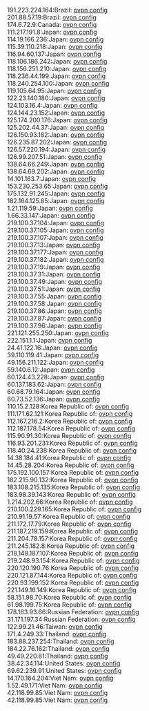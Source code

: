 191.223.224.164:Brazil: [ovpn config](vpn/191_223_224_164.ovpn)  
201.88.57.19:Brazil: [ovpn config](vpn/201_88_57_19.ovpn)  
174.6.72.9:Canada: [ovpn config](vpn/174_6_72_9.ovpn)  
111.217.191.8:Japan: [ovpn config](vpn/111_217_191_8.ovpn)  
114.19.166.236:Japan: [ovpn config](vpn/114_19_166_236.ovpn)  
115.39.110.218:Japan: [ovpn config](vpn/115_39_110_218.ovpn)  
116.94.60.137:Japan: [ovpn config](vpn/116_94_60_137.ovpn)  
118.106.186.242:Japan: [ovpn config](vpn/118_106_186_242.ovpn)  
118.156.251.210:Japan: [ovpn config](vpn/118_156_251_210.ovpn)  
118.236.44.199:Japan: [ovpn config](vpn/118_236_44_199.ovpn)  
118.240.254.100:Japan: [ovpn config](vpn/118_240_254_100.ovpn)  
119.105.64.95:Japan: [ovpn config](vpn/119_105_64_95.ovpn)  
122.23.140.180:Japan: [ovpn config](vpn/122_23_140_180.ovpn)  
124.103.16.4:Japan: [ovpn config](vpn/124_103_16_4.ovpn)  
124.144.23.152:Japan: [ovpn config](vpn/124_144_23_152.ovpn)  
125.174.200.176:Japan: [ovpn config](vpn/125_174_200_176.ovpn)  
125.202.44.37:Japan: [ovpn config](vpn/125_202_44_37.ovpn)  
126.150.93.182:Japan: [ovpn config](vpn/126_150_93_182.ovpn)  
126.235.87.202:Japan: [ovpn config](vpn/126_235_87_202.ovpn)  
126.57.220.194:Japan: [ovpn config](vpn/126_57_220_194.ovpn)  
126.99.207.51:Japan: [ovpn config](vpn/126_99_207_51.ovpn)  
138.64.66.249:Japan: [ovpn config](vpn/138_64_66_249.ovpn)  
138.64.69.202:Japan: [ovpn config](vpn/138_64_69_202.ovpn)  
14.101.163.7:Japan: [ovpn config](vpn/14_101_163_7.ovpn)  
153.230.253.65:Japan: [ovpn config](vpn/153_230_253_65.ovpn)  
175.132.91.245:Japan: [ovpn config](vpn/175_132_91_245.ovpn)  
182.164.125.85:Japan: [ovpn config](vpn/182_164_125_85.ovpn)  
1.21.119.59:Japan: [ovpn config](vpn/1_21_119_59.ovpn)  
1.66.33.147:Japan: [ovpn config](vpn/1_66_33_147.ovpn)  
219.100.37.104:Japan: [ovpn config](vpn/219_100_37_104.ovpn)  
219.100.37.105:Japan: [ovpn config](vpn/219_100_37_105.ovpn)  
219.100.37.107:Japan: [ovpn config](vpn/219_100_37_107.ovpn)  
219.100.37.13:Japan: [ovpn config](vpn/219_100_37_13.ovpn)  
219.100.37.177:Japan: [ovpn config](vpn/219_100_37_177.ovpn)  
219.100.37.182:Japan: [ovpn config](vpn/219_100_37_182.ovpn)  
219.100.37.19:Japan: [ovpn config](vpn/219_100_37_19.ovpn)  
219.100.37.31:Japan: [ovpn config](vpn/219_100_37_31.ovpn)  
219.100.37.49:Japan: [ovpn config](vpn/219_100_37_49.ovpn)  
219.100.37.51:Japan: [ovpn config](vpn/219_100_37_51.ovpn)  
219.100.37.55:Japan: [ovpn config](vpn/219_100_37_55.ovpn)  
219.100.37.58:Japan: [ovpn config](vpn/219_100_37_58.ovpn)  
219.100.37.86:Japan: [ovpn config](vpn/219_100_37_86.ovpn)  
219.100.37.87:Japan: [ovpn config](vpn/219_100_37_87.ovpn)  
219.100.37.96:Japan: [ovpn config](vpn/219_100_37_96.ovpn)  
221.121.255.250:Japan: [ovpn config](vpn/221_121_255_250.ovpn)  
222.151.1.1:Japan: [ovpn config](vpn/222_151_1_1.ovpn)  
24.41.122.16:Japan: [ovpn config](vpn/24_41_122_16.ovpn)  
39.110.119.41:Japan: [ovpn config](vpn/39_110_119_41.ovpn)  
49.156.211.122:Japan: [ovpn config](vpn/49_156_211_122.ovpn)  
59.140.6.12:Japan: [ovpn config](vpn/59_140_6_12.ovpn)  
60.124.43.228:Japan: [ovpn config](vpn/60_124_43_228.ovpn)  
60.137.183.62:Japan: [ovpn config](vpn/60_137_183_62.ovpn)  
60.68.79.164:Japan: [ovpn config](vpn/60_68_79_164.ovpn)  
60.73.52.136:Japan: [ovpn config](vpn/60_73_52_136.ovpn)  
110.15.2.128:Korea Republic of: [ovpn config](vpn/110_15_2_128.ovpn)  
111.171.62.121:Korea Republic of: [ovpn config](vpn/111_171_62_121.ovpn)  
112.167.216.2:Korea Republic of: [ovpn config](vpn/112_167_216_2.ovpn)  
112.187.178.54:Korea Republic of: [ovpn config](vpn/112_187_178_54.ovpn)  
115.90.91.30:Korea Republic of: [ovpn config](vpn/115_90_91_30.ovpn)  
116.93.201.231:Korea Republic of: [ovpn config](vpn/116_93_201_231.ovpn)  
118.40.24.238:Korea Republic of: [ovpn config](vpn/118_40_24_238.ovpn)  
14.38.184.41:Korea Republic of: [ovpn config](vpn/14_38_184_41.ovpn)  
14.45.28.204:Korea Republic of: [ovpn config](vpn/14_45_28_204.ovpn)  
175.192.100.157:Korea Republic of: [ovpn config](vpn/175_192_100_157.ovpn)  
182.215.90.132:Korea Republic of: [ovpn config](vpn/182_215_90_132.ovpn)  
183.108.215.135:Korea Republic of: [ovpn config](vpn/183_108_215_135.ovpn)  
183.98.39.143:Korea Republic of: [ovpn config](vpn/183_98_39_143.ovpn)  
1.214.202.66:Korea Republic of: [ovpn config](vpn/1_214_202_66.ovpn)  
210.100.229.165:Korea Republic of: [ovpn config](vpn/210_100_229_165.ovpn)  
210.91.19.57:Korea Republic of: [ovpn config](vpn/210_91_19_57.ovpn)  
211.172.17.79:Korea Republic of: [ovpn config](vpn/211_172_17_79.ovpn)  
211.187.219.159:Korea Republic of: [ovpn config](vpn/211_187_219_159.ovpn)  
211.204.78.157:Korea Republic of: [ovpn config](vpn/211_204_78_157.ovpn)  
211.245.182.8:Korea Republic of: [ovpn config](vpn/211_245_182_8.ovpn)  
218.148.187.107:Korea Republic of: [ovpn config](vpn/218_148_187_107.ovpn)  
219.248.93.154:Korea Republic of: [ovpn config](vpn/219_248_93_154.ovpn)  
220.120.190.76:Korea Republic of: [ovpn config](vpn/220_120_190_76.ovpn)  
220.121.87.144:Korea Republic of: [ovpn config](vpn/220_121_87_144.ovpn)  
220.93.199.152:Korea Republic of: [ovpn config](vpn/220_93_199_152.ovpn)  
221.149.16.149:Korea Republic of: [ovpn config](vpn/221_149_16_149.ovpn)  
58.151.98.70:Korea Republic of: [ovpn config](vpn/58_151_98_70.ovpn)  
61.98.199.75:Korea Republic of: [ovpn config](vpn/61_98_199_75.ovpn)  
178.163.93.66:Russian Federation: [ovpn config](vpn/178_163_93_66.ovpn)  
31.171.197.34:Russian Federation: [ovpn config](vpn/31_171_197_34.ovpn)  
122.99.21.46:Taiwan: [ovpn config](vpn/122_99_21_46.ovpn)  
171.4.249.33:Thailand: [ovpn config](vpn/171_4_249_33.ovpn)  
183.88.237.254:Thailand: [ovpn config](vpn/183_88_237_254.ovpn)  
184.22.76.162:Thailand: [ovpn config](vpn/184_22_76_162.ovpn)  
49.49.220.81:Thailand: [ovpn config](vpn/49_49_220_81.ovpn)  
38.42.34.114:United States: [ovpn config](vpn/38_42_34_114.ovpn)  
69.62.239.91:United States: [ovpn config](vpn/69_62_239_91.ovpn)  
14.170.164.204:Viet Nam: [ovpn config](vpn/14_170_164_204.ovpn)  
1.52.49.171:Viet Nam: [ovpn config](vpn/1_52_49_171.ovpn)  
42.118.99.85:Viet Nam: [ovpn config](vpn/42_118_99_85.ovpn)  
42.118.99.85:Viet Nam: [ovpn config](vpn/42_118_99_85.ovpn)  
